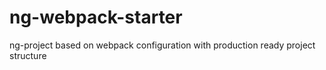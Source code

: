 # ng-webpack-starter
ng-project based on webpack configuration with production ready project structure
